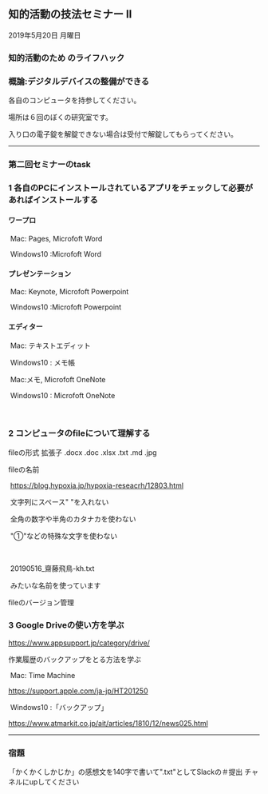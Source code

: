 ## 知的活動の技法セミナー II

2019年5月20日 月曜日



### 知的活動のため のライフハック

### 概論:デジタルデバイスの整備ができる



各自のコンピュータを持参してください。

場所は６回のぼくの研究室です。

入り口の電子錠を解錠できない場合は受付で解錠してもらってください。

---

### 第二回セミナーのtask

### 1 各自のPCにインストールされているアプリをチェックして必要があればインストールする

#### ワープロ

​	Mac: Pages, Microfoft Word

​	Windows10 :Microfoft Word

#### プレゼンテーション

​	Mac: Keynote, Microfoft Powerpoint

​	Windows10 :Microfoft Powerpoint

#### エディター

​	Mac: テキストエディット

​	Windows10 :	メモ帳



​	Mac:メモ, Microfoft OneNote

​	Windows10 : Microfoft OneNote

​	

### 2 コンピュータのfileについて理解する

fileの形式
	拡張子
	.docx
	.doc
	.xlsx
	.txt
	.md
	.jpg	

fileの名前

​	https://blog.hypoxia.jp/hypoxia-reseacrh/12803.html

​	文字列にスペース" "を入れない

​	全角の数字や半角のカタナカを使わない

​	"①"などの特殊な文字を使わない

​	

​	20190516_齋藤飛鳥-kh.txt

​	みたいな名前を使っています



fileのバージョン管理



### 3 Google Driveの使い方を学ぶ

https://www.appsupport.jp/category/drive/

作業履歴のバックアップをとる方法を学ぶ

​	Mac: Time Machine

https://support.apple.com/ja-jp/HT201250

​	Windows10 :「バックアップ」

https://www.atmarkit.co.jp/ait/articles/1810/12/news025.html



---

### 宿題

「かくかくしかじか」の感想文を140字で書いて".txt"としてSlackの＃提出 チャネルにupしてください











​	






